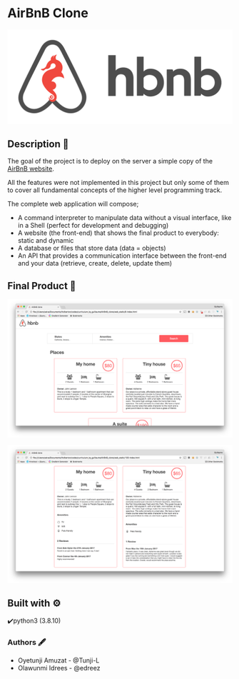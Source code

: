 # AirBnB Clone
![HBnB Logo](./images/AirBNBlogo.png)

## Description :page_facing_up:
The goal of the project is to deploy on the server a simple copy of the  [AirBnB website](https://www.airbnb.com/ "AirBnB website").

All the features were not implemented in this project but only some of them to cover all fundamental concepts of the higher level programming track.

The complete web application will compose;
-   A command interpreter to manipulate data without a visual interface, like in a Shell (perfect for development and debugging)
-   A website (the front-end) that shows the final product to everybody: static and dynamic
-   A database or files that store data (data = objects)
-   An API that provides a communication interface between the front-end and your data (retrieve, create, delete, update them)

## Final Product :sunrise:
![Final Product logo1](./images/FinalProduct1.png)

![Final Product logo2](./images/FinalProduct2.png)

## Built with :gear:
:heavy_check_mark:python3 (3.8.10)

### Authors :fountain_pen:
* Oyetunji Amuzat - @Tunji-L
* Olawunmi Idrees - @edreez
